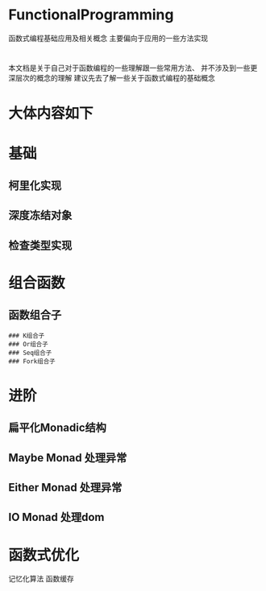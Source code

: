 # FunctionalProgramming
函数式编程基础应用及相关概念
主要偏向于应用的一些方法实现
#
本文档是关于自己对于函数编程的一些理解跟一些常用方法、
并不涉及到一些更深层次的概念的理解 建议先去了解一些关于函数式编程的基础概念
# 大体内容如下
# 基础
  ## 柯里化实现
  ## 深度冻结对象
  ## 检查类型实现
# 组合函数
  ## 函数组合子 
    ### K组合子
    ### Or组合子
    ### Seq组合子
    ### Fork组合子
# 进阶
  ## 扁平化Monadic结构
  ## Maybe Monad 处理异常
  ## Either Monad 处理异常
  ## IO Monad 处理dom
# 函数式优化
  记忆化算法
  函数缓存
